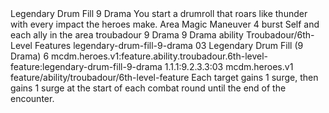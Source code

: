 <ability>
  <name>Legendary Drum Fill</name>
  <cost>9 Drama</cost>
  <flavor>You start a drumroll that roars like thunder with every impact the heroes make.</flavor>
  <keywords>
    <keyword>Area</keyword>
    <keyword>Magic</keyword>
  </keywords>
  <type>Maneuver</type>
  <distance>4 burst</distance>
  <target>Self and each ally in the area</target>
  <metadata>
    <class>troubadour</class>
    <cost>9 Drama</cost>
    <cost_amount>9</cost_amount>
    <cost_resource>Drama</cost_resource>
    <feature_type>ability</feature_type>
    <file_dpath>Troubadour/6th-Level Features</file_dpath>
    <item_id>legendary-drum-fill-9-drama</item_id>
    <item_index>03</item_index>
    <item_name>Legendary Drum Fill (9 Drama)</item_name>
    <level>6</level>
    <scc>mcdm.heroes.v1:feature.ability.troubadour.6th-level-feature:legendary-drum-fill-9-drama</scc>
    <scdc>1.1.1:9.2.3.3:03</scdc>
    <source>mcdm.heroes.v1</source>
    <type>feature/ability/troubadour/6th-level-feature</type>
  </metadata>
  <effects>
    <effect type="mundane">Each target gains 1 surge, then gains 1 surge at the start of each combat round until the end of the encounter.</effect>
  </effects>
</ability>

